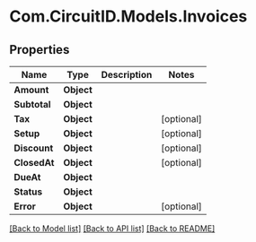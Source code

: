 
# Com.CircuitID.Models.Invoices

## Properties

Name | Type | Description | Notes
------------ | ------------- | ------------- | -------------
**Amount** | **Object** |  | 
**Subtotal** | **Object** |  | 
**Tax** | **Object** |  | [optional] 
**Setup** | **Object** |  | [optional] 
**Discount** | **Object** |  | [optional] 
**ClosedAt** | **Object** |  | [optional] 
**DueAt** | **Object** |  | 
**Status** | **Object** |  | 
**Error** | **Object** |  | [optional] 

[[Back to Model list]](../README.md#documentation-for-models)
[[Back to API list]](../README.md#documentation-for-api-endpoints)
[[Back to README]](../README.md)

